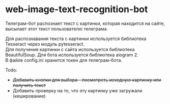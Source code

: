 # web-image-text-recognition-bot
Телеграм-бот распознает текст с картинки, которая находится на сайте, высылает этот текст пользователю телеграма.  

Для распознавания текста с картинки используется библиотека Tesseract через модуль pytesseract.  
Для получения картинки с сайта используется библиотека BeautifulSoup.
Для бота используется библиотека aiogram 2.    
В файле config.ini хранится токен для телеграм-бота.  

Todo:  
- ~~Добавить кнопки для выбора - посмотреть исходную картинку или получить текст~~  
- Добавить проверку на то, что эту картинку уже загружали (кеширование)  
